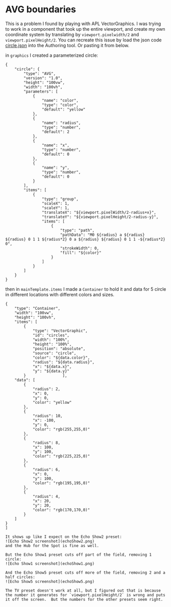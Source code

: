 # AVG boundaries
This is a problem I found by playing with APL VectorGraphics. I was trying to work in a component that took up the entire viewport, and create my own coordinate system by translating by `viewport.pixelwidth/2` and `viewport.pixelHeight/2`.  You can recreate this issue by load the json code [circle.json](circle.json ) into the Authoring tool. Or pasting it from below.

in `graphics` I created a parameterized circle:
```
{
    "circle": {
        "type": "AVG",
        "version": "1.0",
        "height": "100vw",
        "width": "100vh",
        "parameters": [
            {
                "name": "color",
                "type": "color",
                "default": "yellow"
            },
            {
                "name": "radius",
                "type": "number",
                "default": 2
            },
            {
                "name": "x",
                "type": "number",
                "default": 0
            },
            {
                "name": "y",
                "type": "number",
                "default": 0
            }
        ],
        "items": [
            {
                "type": "group",
                "scaleX": 1,
                "scaleY": 1,
                "translateX": "${viewport.pixelWidth/2-radius+x}",
                "translateY": "${viewport.pixelHeight/2-radius-y}",
                "items": [
                    {
                        "type": "path",
                        "pathData": "M0 ${radius} a ${radius} ${radius} 0 1 1 ${radius*2} 0 a ${radius} ${radius} 0 1 1 -${radius*2} 0",
                        "strokeWidth": 0,
                        "fill": "${color}"
                    }
                ]
            }
        ]
    }
}
```

then in `mainTemplate.items` I made a `Container` to hold it and data for 5 circle in different locations with different colors and sizes.
```
{
    "type": "Container",
    "width": "100vw",
    "height": "100vh",
    "items": [
        {
            "type": "VectorGraphic",
            "id": "circles",
            "width": "100%",
            "height": "100%",
            "position": "absolute",
            "source": "circle",
            "color": "${data.color}",
            "radius": "${data.radius}",
            "x": "${data.x}",
            "y": "${data.y}"
        }                ],
    "data": [
        {
            "radius": 2,
            "x": 0,
            "y": 0,
            "color": "yellow"
        },
        {
            "radius": 10,
            "x": -100,
            "y": 0,
            "color": "rgb(255,255,0)"
        },
        {
            "radius": 8,
            "x": 100,
            "y": 100,
            "color": "rgb(225,225,0)"
        },
        {
            "radius": 6,
            "x": 0,
            "y": 100,
            "color": "rgb(195,195,0)"
        },
        {
            "radius": 4,
            "x": 20,
            "y": 20,
            "color": "rgb(170,170,0)"
        }
    ]
}
]

It shows up like I expect on the Echo Show2 preset:
![Echo Show2 screenshot](echoShow2.png)
and the Hub for the Spot is fine as well.

But the Echo Show1 preset cuts off part of the field, removing 1 circle:
![Echo Show1 screenshot](echoShow1.png)

And the Echo Show5 preset cuts off more of the field, removing 2 and a half circles:
![Echo Show5 screenshot](echoShow5.png)

The TV preset doesn't work at all, but I figured out that is because the number it generates for `viewport.pixelHeight/2` is wrong and puts it off the screen.  But the numbers for the other presets seem right.
